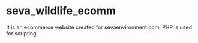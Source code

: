 seva_wildlife_ecomm
===================
It is an ecommerce website created for sevaenvironment.com.
PHP is used for scripting.
